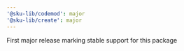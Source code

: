 ```yaml
---
'@sku-lib/codemod': major
'@sku-lib/create': major
---
```


First major release marking stable support for this package
